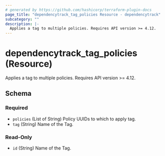 ```yaml
---
# generated by https://github.com/hashicorp/terraform-plugin-docs
page_title: "dependencytrack_tag_policies Resource - dependencytrack"
subcategory: ""
description: |-
  Applies a tag to multiple policies. Requires API version >= 4.12.
---
```


# dependencytrack_tag_policies (Resource)

Applies a tag to multiple policies. Requires API version >= 4.12.



<!-- schema generated by tfplugindocs -->
## Schema

### Required

- `policies` (List of String) Policy UUIDs to which to apply tag.
- `tag` (String) Name of the Tag.

### Read-Only

- `id` (String) Name of the Tag.
